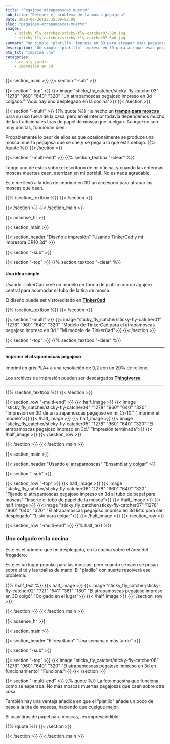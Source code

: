 ```yaml
---
title: "Pegajoso atrapamoscas muerto"
sub_title: "Detener el problema de la mosca pegajosa"
date: 2020-08-26T23:35:00+02:00
slug: "pegajoso-atrapamoscas-muerto"
images:
    - sticky_fly_catcher/sticky-fly-catcher07-320.jpg
    - sticky_fly_catcher/sticky-fly-catcher07-640.jpg
summary: "Un simple 'platillo' impreso en 3D para atrapar esas pegajosas moscas muertas que caen de las tiras de papel de las moscas. ¡No más moscas pegajosa..."
description: "Un simple 'platillo' impreso en 3D para atrapar esas pegajosas moscas muertas que caen de las tiras de papel de las moscas. ¡No más moscas pegajosas pegadas a los muebles!"
btn_txt: "Imprime uno"
categories:
    - casa y jardin
    - impresion en 3d
---
```

{{< section_main >}}
{{< section "-sub" >}}

{{< section "-top" >}}
{{< image "sticky_fly_catcher/sticky-fly-catcher03" "1278" "960" "640" "320" "Un atrapamoscas pegajoso impreso en 3d colgado." "Aquí hay uno desplegado en la cocina">}}
{{< /section >}}

{{< section "-multi" >}}
{{% quote %}}
He hecho un **[trampa para moscas](es/trampa-para-moscas-impresa-en-3d "ver mi trampa para moscas impresa en 3d")** para su uso fuera de la casa, pero en el interior todavía dependemos mucho de las tradicionales tiras de papel de mosca que cuelgan. Aunque no son muy bonitas, funcionan bien.

Probablemente lo peor de ellos es que ocasionalmente se produce una mosca muerta pegajosa que se cae y se pega a lo que está debajo.
{{% /quote %}}
{{< /section >}}

{{< section "-multi-end" >}}
{{% section_textbox "-clear" %}}

Tengo uno de estos sobre el escritorio de mi oficina, y cuando las enfermas moscas muertas caen, aterrizan en mi portátil. No es nada agradable.

Esto me llevó a la idea de imprimir en 3D un accesorio para atrapar las moscas que caen.

{{% /section_textbox %}}
{{< /section >}}

{{< /section >}}
{{< /section_main >}}

{{< adsense_hr >}}

{{< section_main >}}

{{< section_header "Diseño e impresión" "Usando TinkerCad y mi impresora CR10 3d" >}}

{{< section "-sub" >}}

{{< section "-top" >}}
{{% section_textbox "-clear" %}}

#### **Una idea simple**

Usando TinkerCad creé un modelo en forma de platillo con un agujero central para acomodar el tubo de la tira de mosca.

El diseño puede ser visto/editado en **[TinkerCad](https://www.tinkercad.com/things/7gaxdkajjif "Ver diseño en TinkerCad")**

{{% /section_textbox %}}
{{< /section >}}

{{< section "-multi" >}}
{{< image "sticky_fly_catcher/sticky-fly-catcher01" "1278" "960" "640" "320" "Modelo de TinkerCad para el atrapamoscas pegajoso impreso en 3d." "Mi modelo de TinkerCad">}}
{{< /section >}}

{{< section "-top" >}}
{{% section_textbox "-clear" %}}

***

#### **Imprimir el atrapamoscas pegajoso**

Imprimí en gris PLA+ a una resolución de 0,2 con un 20% de relleno.

Los archivos de impresión pueden ser descargados **[Thingiverse](https://www.thingiverse.com/thing:4578004 "Visita Thingiverse para los archivos de impresión")**

***

{{% /section_textbox %}}
{{< /section >}}

{{< section_row "-multi-end" >}}
{{< half_image >}}
{{< image "sticky_fly_catcher/sticky-fly-catcher04" "1278" "960" "640" "320" "Impresión en 3D de un atrapamoscas pegajoso en mi Cr-10." "Imprimir el modelo">}}
{{< /half_image >}}
{{< half_image >}}
{{< image "sticky_fly_catcher/sticky-fly-catcher05" "1278" "960" "640" "320" "El atrapamoscas pegajoso impreso en 3d." "Impresión terminada">}}
{{< /half_image >}}
{{< /section_row >}}

{{< /section >}}
{{< /section_main >}}

{{< section_main >}}

{{< section_header "Usando el atrapamoscas" "Ensamblar y colgar" >}}

{{< section "-sub" >}}

{{< section_row "-top" >}}
{{< half_image >}}
{{< image "sticky_fly_catcher/sticky-fly-catcher06" "1278" "960" "640" "320" "Fijando el atrapamoscas pegajoso impreso en 3d al tubo de papel para moscas" "Inserte el tubo de papel de la mosca">}}
{{< /half_image >}}
{{< half_image >}}
{{< image "sticky_fly_catcher/sticky-fly-catcher07" "1278" "960" "640" "320" "El atrapamoscas pegajoso impreso en 3d listo para ser desplegado" "Listo para colgar">}}
{{< /half_image >}}
{{< /section_row >}}

{{< section_row "-multi-end" >}}
{{% half_text %}}

### Uno colgado en la cocina

Este es el primero que he desplegado, en la cocina sobre el área del fregadero.

Este es un lugar popular para las moscas, pero cuando se caen se posan sobre el té y las toallas de mano. El "platillo" con suerte resolverá ese problema.

{{% /half_text %}}
{{< half_image >}}
{{< image "sticky_fly_catcher/sticky-fly-catcher02" "721" "541" "361" "180" "El atrapamoscas pegajoso impreso en 3D colgó" "Colgado en el lugar">}}
{{< /half_image >}}
{{< /section_row >}}

{{< /section >}}
{{< /section_main >}}

{{< adsense_hr >}}

{{< section_main >}}

{{< section_header "El resultado" "Una semana o más tarde" >}}

{{< section "-sub" >}}

{{< section "-top" >}}
{{< image "sticky_fly_catcher/sticky-fly-catcher08" "1278" "960" "640" "320" "El atrapamoscas pegajoso impreso en 3d en funcionamiento" "Funciona.">}}
{{< /section >}}

{{< section "-multi-end" >}}
{{% quote %}}
La foto muestra que funciona como se esperaba. No más moscas muertas pegajosas que caen sobre otra cosa.

También hay una ventaja añadida en que el "platillo" añade un poco de peso a la tira de moscas, haciendo que cuelgue mejor.

Si usas tiras de papel para moscas, ¡es imprescindible!

{{% /quote %}}
{{< /section >}}

{{< /section >}}
{{< /section_main >}}
